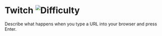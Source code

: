 # Twitch ![Difficulty](https://img.shields.io/badge/-HARD-red)
	
Describe what happens when you type a URL into your browser and press Enter.
	
